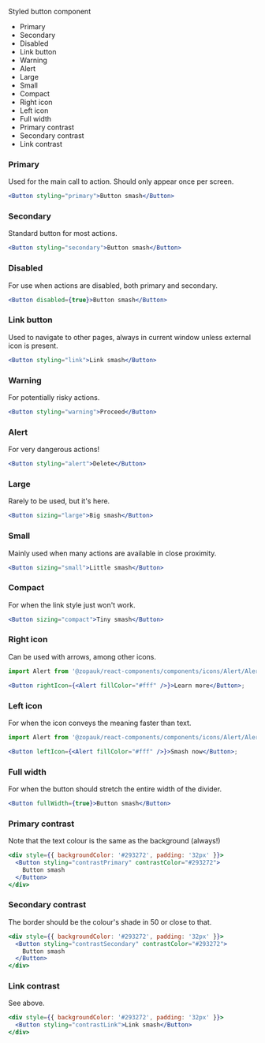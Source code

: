 Styled button component

- Primary
- Secondary
- Disabled
- Link button
- Warning
- Alert
- Large
- Small
- Compact
- Right icon
- Left icon
- Full width
- Primary contrast
- Secondary contrast
- Link contrast

### Primary

Used for the main call to action. Should only appear once per screen.

```jsx
<Button styling="primary">Button smash</Button>
```

### Secondary

Standard button for most actions.

```jsx
<Button styling="secondary">Button smash</Button>
```

### Disabled

For use when actions are disabled, both primary and secondary.

```jsx
<Button disabled={true}>Button smash</Button>
```

### Link button

Used to navigate to other pages, always in current window unless external icon is present.

```jsx
<Button styling="link">Link smash</Button>
```

### Warning

For potentially risky actions.

```jsx
<Button styling="warning">Proceed</Button>
```

### Alert

For very dangerous actions!

```jsx
<Button styling="alert">Delete</Button>
```

### Large

Rarely to be used, but it's here.

```jsx
<Button sizing="large">Big smash</Button>
```

### Small

Mainly used when many actions are available in close proximity.

```jsx
<Button sizing="small">Little smash</Button>
```

### Compact

For when the link style just won't work.

```jsx
<Button sizing="compact">Tiny smash</Button>
```

### Right icon

Can be used with arrows, among other icons.

```jsx
import Alert from '@zopauk/react-components/components/icons/Alert/Alert';

<Button rightIcon={<Alert fillColor="#fff" />}>Learn more</Button>;
```

### Left icon

For when the icon conveys the meaning faster than text.

```jsx
import Alert from '@zopauk/react-components/components/icons/Alert/Alert';

<Button leftIcon={<Alert fillColor="#fff" />}>Smash now</Button>;
```

### Full width

For when the button should stretch the entire width of the divider.

```jsx
<Button fullWidth={true}>Button smash</Button>
```

### Primary contrast

Note that the text colour is the same as the background (always!)

```jsx
<div style={{ backgroundColor: '#293272', padding: '32px' }}>
  <Button styling="contrastPrimary" contrastColor="#293272">
    Button smash
  </Button>
</div>
```

### Secondary contrast

The border should be the colour's shade in 50 or close to that.

```jsx
<div style={{ backgroundColor: '#293272', padding: '32px' }}>
  <Button styling="contrastSecondary" contrastColor="#293272">
    Button smash
  </Button>
</div>
```

### Link contrast

See above.

```jsx
<div style={{ backgroundColor: '#293272', padding: '32px' }}>
  <Button styling="contrastLink">Link smash</Button>
</div>
```
